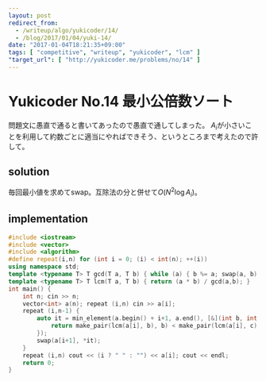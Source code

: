 ```yaml
---
layout: post
redirect_from:
  - /writeup/algo/yukicoder/14/
  - /blog/2017/01/04/yuki-14/
date: "2017-01-04T18:21:35+09:00"
tags: [ "competitive", "writeup", "yukicoder", "lcm" ]
"target_url": [ "http://yukicoder.me/problems/no/14" ]
---
```


# Yukicoder No.14 最小公倍数ソート

問題文に愚直で通ると書いてあったので愚直で通してしまった。
$A_i$が小さいことを利用して約数ごとに適当にやればできそう、というところまで考えたので許して。

## solution

毎回最小値を求めてswap。互除法の分と併せて$O(N^2 \log A_i)$。

## implementation

``` c++
#include <iostream>
#include <vector>
#include <algorithm>
#define repeat(i,n) for (int i = 0; (i) < int(n); ++(i))
using namespace std;
template <typename T> T gcd(T a, T b) { while (a) { b %= a; swap(a, b); } return b; }
template <typename T> T lcm(T a, T b) { return (a * b) / gcd(a,b); }
int main() {
    int n; cin >> n;
    vector<int> a(n); repeat (i,n) cin >> a[i];
    repeat (i,n-1) {
        auto it = min_element(a.begin() + i+1, a.end(), [&](int b, int c) {
            return make_pair(lcm(a[i], b), b) < make_pair(lcm(a[i], c), c);
        });
        swap(a[i+1], *it);
    }
    repeat (i,n) cout << (i ? " " : "") << a[i]; cout << endl;
    return 0;
}
```
